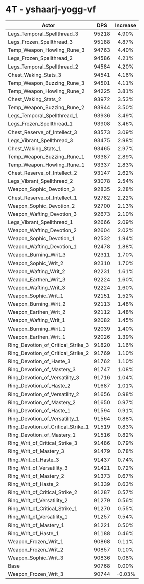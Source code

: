 # 4T - yshaarj-yogg-vf
| Actor | DPS | Increase |
|---|:---:|:---:|
|Legs_Temporal_Spellthread_3|95218|4.90%|
|Legs_Frozen_Spellthread_3|95188|4.87%|
|Temp_Weapon_Howling_Rune_3|94763|4.40%|
|Legs_Frozen_Spellthread_2|94586|4.21%|
|Legs_Temporal_Spellthread_2|94584|4.20%|
|Chest_Waking_Stats_3|94541|4.16%|
|Temp_Weapon_Buzzing_Rune_3|94501|4.11%|
|Temp_Weapon_Howling_Rune_2|94225|3.81%|
|Chest_Waking_Stats_2|93972|3.53%|
|Temp_Weapon_Buzzing_Rune_2|93944|3.50%|
|Legs_Temporal_Spellthread_1|93936|3.49%|
|Legs_Frozen_Spellthread_1|93908|3.46%|
|Chest_Reserve_of_Intellect_3|93573|3.09%|
|Legs_Vibrant_Spellthread_3|93475|2.98%|
|Chest_Waking_Stats_1|93465|2.97%|
|Temp_Weapon_Buzzing_Rune_1|93387|2.89%|
|Temp_Weapon_Howling_Rune_1|93337|2.83%|
|Chest_Reserve_of_Intellect_2|93147|2.62%|
|Legs_Vibrant_Spellthread_2|93078|2.54%|
|Weapon_Sophic_Devotion_3|92835|2.28%|
|Chest_Reserve_of_Intellect_1|92782|2.22%|
|Weapon_Sophic_Devotion_2|92700|2.13%|
|Weapon_Wafting_Devotion_3|92673|2.10%|
|Legs_Vibrant_Spellthread_1|92666|2.09%|
|Weapon_Wafting_Devotion_2|92604|2.02%|
|Weapon_Sophic_Devotion_1|92532|1.94%|
|Weapon_Wafting_Devotion_1|92478|1.88%|
|Weapon_Burning_Writ_3|92311|1.70%|
|Weapon_Sophic_Writ_2|92310|1.70%|
|Weapon_Wafting_Writ_2|92231|1.61%|
|Weapon_Earthen_Writ_3|92224|1.60%|
|Weapon_Wafting_Writ_3|92224|1.60%|
|Weapon_Sophic_Writ_1|92151|1.52%|
|Weapon_Burning_Writ_2|92113|1.48%|
|Weapon_Earthen_Writ_2|92112|1.48%|
|Weapon_Wafting_Writ_1|92082|1.45%|
|Weapon_Burning_Writ_1|92039|1.40%|
|Weapon_Earthen_Writ_1|92026|1.39%|
|Ring_Devotion_of_Critical_Strike_3|91820|1.16%|
|Ring_Devotion_of_Critical_Strike_2|91769|1.10%|
|Ring_Devotion_of_Haste_3|91762|1.10%|
|Ring_Devotion_of_Mastery_3|91747|1.08%|
|Ring_Devotion_of_Versatility_3|91716|1.04%|
|Ring_Devotion_of_Haste_2|91687|1.01%|
|Ring_Devotion_of_Versatility_2|91656|0.98%|
|Ring_Devotion_of_Mastery_2|91650|0.97%|
|Ring_Devotion_of_Haste_1|91594|0.91%|
|Ring_Devotion_of_Versatility_1|91564|0.88%|
|Ring_Devotion_of_Critical_Strike_1|91519|0.83%|
|Ring_Devotion_of_Mastery_1|91516|0.82%|
|Ring_Writ_of_Critical_Strike_3|91486|0.79%|
|Ring_Writ_of_Mastery_3|91479|0.78%|
|Ring_Writ_of_Haste_3|91437|0.74%|
|Ring_Writ_of_Versatility_3|91421|0.72%|
|Ring_Writ_of_Mastery_2|91373|0.67%|
|Ring_Writ_of_Haste_2|91339|0.63%|
|Ring_Writ_of_Critical_Strike_2|91287|0.57%|
|Ring_Writ_of_Versatility_2|91279|0.56%|
|Ring_Writ_of_Critical_Strike_1|91270|0.55%|
|Ring_Writ_of_Versatility_1|91257|0.54%|
|Ring_Writ_of_Mastery_1|91221|0.50%|
|Ring_Writ_of_Haste_1|91188|0.46%|
|Weapon_Frozen_Writ_1|90868|0.11%|
|Weapon_Frozen_Writ_2|90857|0.10%|
|Weapon_Sophic_Writ_3|90836|0.08%|
|Base|90768|0.00%|
|Weapon_Frozen_Writ_3|90744|-0.03%|
